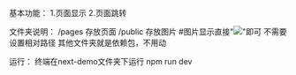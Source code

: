 基本功能：
1.页面显示
2.页面跳转

文件夹说明：
/pages  存放页面
/public 存放图片 #图片显示直接"<img src="文件名" />"即可 不需要设置相对路径
其他文件夹就是依赖包，不用动

运行：
终端在next-demo文件夹下运行 npm run dev

